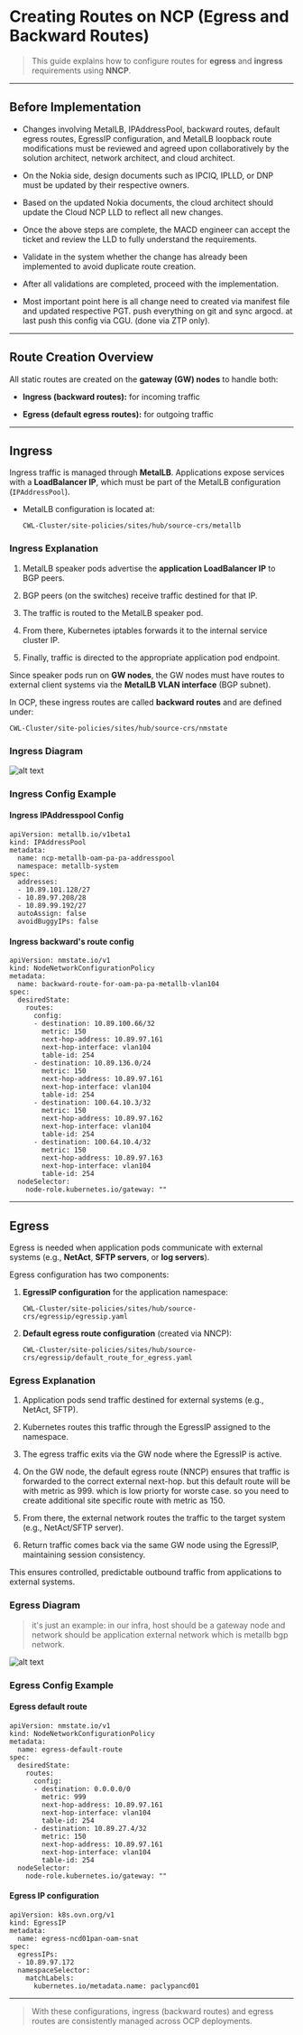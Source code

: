 # Creating Routes on NCP (Egress and Backward Routes)

> This guide explains how to configure routes for **egress** and **ingress** requirements using **NNCP**.


-----------------------------------------------------------------------

## Before Implementation

- Changes involving MetalLB, IPAddressPool, backward routes, default egress routes, EgressIP configuration, and MetalLB loopback route modifications must be reviewed and agreed upon collaboratively by the solution architect, network architect, and cloud architect.

- On the Nokia side, design documents such as IPCIQ, IPLLD, or DNP must be updated by their respective owners.

- Based on the updated Nokia documents, the cloud architect should update the Cloud NCP LLD to reflect all new changes.

- Once the above steps are complete, the MACD engineer can accept the ticket and review the LLD to fully understand the requirements.

- Validate in the system whether the change has already been implemented to avoid duplicate route creation.

- After all validations are completed, proceed with the implementation.

- Most important point here is all change need to created via manifest file and updated respective PGT. push everything on git and sync argocd. at last push this config via CGU. (done via ZTP only). 

------------------------------------------------------------------------

## Route Creation Overview

All static routes are created on the **gateway (GW) nodes** to handle
both:

- **Ingress (backward routes):** for incoming traffic

- **Egress (default egress routes):** for outgoing traffic

------------------------------------------------------------------------

## Ingress

Ingress traffic is managed through **MetalLB**. Applications expose services with a **LoadBalancer IP**, which must be part of the MetalLB
configuration (`IPAddressPool`).

-   MetalLB configuration is located at:

        CWL-Cluster/site-policies/sites/hub/source-crs/metallb

### Ingress Explanation

1) MetalLB speaker pods advertise the **application LoadBalancer IP** to BGP peers.

2)  BGP peers (on the switches) receive traffic destined for that IP.

3)  The traffic is routed to the MetalLB speaker pod.

4)  From there, Kubernetes iptables forwards it to the internal service cluster IP.

5)  Finally, traffic is directed to the appropriate application pod endpoint.

Since speaker pods run on **GW nodes**, the GW nodes must have routes to external client systems via the **MetalLB VLAN interface** (BGP subnet).

In OCP, these ingress routes are called **backward routes** and are
defined under:

    CWL-Cluster/site-policies/sites/hub/source-crs/nmstate


### Ingress Diagram


![alt text](image-7.png)


### Ingress Config Example


#### Ingress IPAddresspool Config


```
apiVersion: metallb.io/v1beta1
kind: IPAddressPool
metadata:
  name: ncp-metallb-oam-pa-pa-addresspool
  namespace: metallb-system
spec:
  addresses:
  - 10.89.101.128/27
  - 10.89.97.208/28
  - 10.89.99.192/27
  autoAssign: false
  avoidBuggyIPs: false
```
#### Ingress backward's route config


```
apiVersion: nmstate.io/v1
kind: NodeNetworkConfigurationPolicy
metadata:
  name: backward-route-for-oam-pa-pa-metallb-vlan104
spec:
  desiredState:
    routes:
      config:
      - destination: 10.89.100.66/32
        metric: 150
        next-hop-address: 10.89.97.161
        next-hop-interface: vlan104
        table-id: 254
      - destination: 10.89.136.0/24
        metric: 150
        next-hop-address: 10.89.97.161
        next-hop-interface: vlan104
        table-id: 254
      - destination: 100.64.10.3/32
        metric: 150
        next-hop-address: 10.89.97.162
        next-hop-interface: vlan104
        table-id: 254
      - destination: 100.64.10.4/32
        metric: 150
        next-hop-address: 10.89.97.163
        next-hop-interface: vlan104
        table-id: 254
  nodeSelector:
    node-role.kubernetes.io/gateway: ""
```
------------------------------------------------------------------------

## Egress

Egress is needed when application pods communicate with external systems
(e.g., **NetAct**, **SFTP servers**, or **log servers**).

Egress configuration has two components:

1)  **EgressIP configuration** for the application namespace:

        CWL-Cluster/site-policies/sites/hub/source-crs/egressip/egressip.yaml

2)  **Default egress route configuration** (created via NNCP):

        CWL-Cluster/site-policies/sites/hub/source-crs/egressip/default_route_for_egress.yaml


### Egress Explanation

1) Application pods send traffic destined for external systems (e.g., NetAct, SFTP).

2) Kubernetes routes this traffic through the EgressIP assigned to the namespace.

3) The egress traffic exits via the GW node where the EgressIP is active.

4) On the GW node, the default egress route (NNCP) ensures that traffic is forwarded to the correct external next-hop. but this default route will be with metric as 999.  which is low priorty for worste case.  so you need to create additional site specific route with metric as 150. 

5) From there, the external network routes the traffic to the target system (e.g., NetAct/SFTP server).

6) Return traffic comes back via the same GW node using the EgressIP, maintaining session consistency.

This ensures controlled, predictable outbound traffic from applications to external systems.



### Egress Diagram


> it's just an example:  in our infra, host should be a gateway node and network should be application external network which is metallb bgp network.

![alt text](image-8.png)


### Egress Config Example


#### Egress default route 

```
apiVersion: nmstate.io/v1
kind: NodeNetworkConfigurationPolicy
metadata:
  name: egress-default-route
spec:
  desiredState:
    routes:
      config:
      - destination: 0.0.0.0/0
        metric: 999
        next-hop-address: 10.89.97.161
        next-hop-interface: vlan104
        table-id: 254
      - destination: 10.89.27.4/32
        metric: 150
        next-hop-address: 10.89.97.161
        next-hop-interface: vlan104
        table-id: 254
  nodeSelector:
    node-role.kubernetes.io/gateway: ""

```

#### Egress IP configuration

```
apiVersion: k8s.ovn.org/v1
kind: EgressIP
metadata:
  name: egress-ncd01pan-oam-snat
spec:
  egressIPs:
  - 10.89.97.172
  namespaceSelector:
    matchLabels:
      kubernetes.io/metadata.name: paclypancd01
```
------------------------------------------------------------------------

> With these configurations, ingress (backward routes) and egress routes are consistently managed across OCP deployments.
